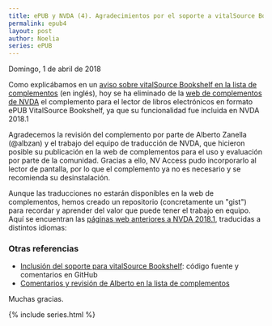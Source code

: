 ```yaml
---
title: ePUB y NVDA (4). Agradecimientos por el soporte a vitalSource Bookshelf
permalink: epub4
layout: post
author: Noelia
series: ePUB
---
```


<footer>Domingo, 1 de abril de 2018</footer>

Como explicábamos en un [aviso sobre vitalSource Bookshelf en la lista de complementos](https://nvda-addons.groups.io/g/nvda-addons/message/2653) (en inglés), hoy se ha eliminado de la [web de complementos de NVDA](https://addons.nvda-project.org) el complemento para el lector de libros electrónicos en formato ePUB VitalSource Bookshelf, ya que su funcionalidad fue incluida en NVDA 2018.1

Agradecemos la revisión del complemento por parte de Alberto Zanella (@albzan) y el trabajo del equipo de traducción de NVDA, que hicieron posible su publicación en la web de complementos para el uso y evaluación por parte de la comunidad. Gracias a ello, NV Access pudo incorporarlo al lector de pantalla, por lo que el complemento ya no es necesario y se recomienda su desinstalación.

Aunque las traducciones no estarán disponibles en la web de complementos, hemos creado un repositorio (concretamente un "gist") para recordar y aprender del valor que puede tener el trabajo en equipo. Aquí se encuentran las [páginas web anteriores a NVDA 2018.1](https://gist.github.com/nvdaes/c0d6bb7fe4e7e623df489d59308abd28), traducidas a distintos idiomas:

### Otras referencias ###

- [Inclusión del soporte para vitalSource Bookshelf](https://github.com/nvaccess/nvda/pull/7479): código fuente y comentarios en GitHub
- [Comentarios y revisión de Alberto en la lista de complementos](https://nvda-addons.groups.io/g/nvda-addons/topic/6214846)

Muchas gracias.

{% include series.html %}
